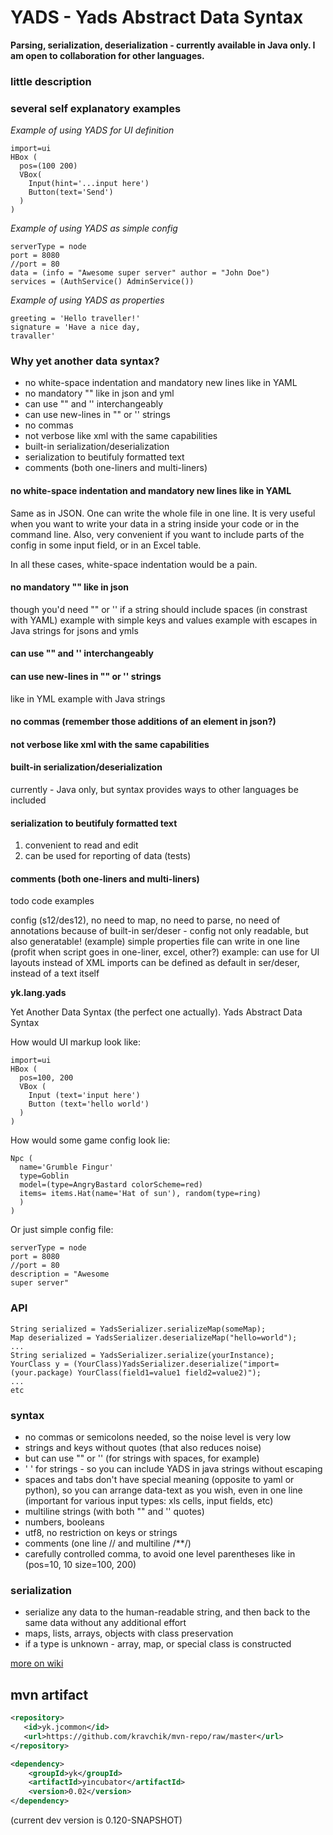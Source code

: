 YADS - Yads Abstract Data Syntax
=======

**Parsing, serialization, deserialization - currently available in Java only. I am open to collaboration for other languages.**

### little description

### several self explanatory examples

*Example of using YADS for UI definition*
```
import=ui
HBox (
  pos=(100 200)
  VBox(
    Input(hint='...input here')
    Button(text='Send')
  )
)
```
*Example of using YADS as simple config*
```
serverType = node
port = 8080
//port = 80
data = (info = "Awesome super server" author = "John Doe")
services = (AuthService() AdminService())
```
*Example of using YADS as properties*
```
greeting = 'Hello traveller!'
signature = 'Have a nice day,
travaller'
```


### Why yet another data syntax?

* no white-space indentation and mandatory new lines like in YAML
* no mandatory "" like in json and yml
* can use ""  and '' interchangeably
* can use new-lines in "" or '' strings
* no commas
* not verbose like xml with the same capabilities
* built-in serialization/deserialization
* serialization to beutifuly formatted text
* comments (both one-liners and multi-liners)  

#### no white-space indentation and mandatory new lines like in YAML
Same as in JSON. One can write the whole file in one line. It is very useful when you want to write your data in a string inside your code or in the command line. Also, very convenient if you want to include parts of the config in some input field, or in an Excel table.

In all these cases, white-space indentation would be a pain.

#### no mandatory "" like in json
  though you'd need "" or '' if a string should include spaces (in constrast with YAML)
  example with simple keys and values
  example with escapes in Java strings for jsons and ymls
#### can use ""  and '' interchangeably
#### can use new-lines in "" or '' strings
  like in YML
  example with Java strings
#### no commas (remember those additions of an element in json?)
#### not verbose like xml with the same capabilities
#### built-in serialization/deserialization
  currently - Java only, but syntax provides ways to other languages be included
#### serialization to beutifuly formatted text
  1. convenient to read and edit
  1. can be used for reporting of data (tests)
#### comments (both one-liners and multi-liners)  



todo code examples


config (s12/des12), no need to map, no need to parse, no need of annotations
  because of built-in ser/deser - config not only readable, but also generatable! (example)
simple properties file
can write in one line (profit when script goes in one-liner, excel, other?)
example: can use for UI layouts instead of XML
imports can be defined as default in ser/deser, instead of a text itself


**yk.lang.yads**

Yet Another Data Syntax (the perfect one actually).
Yads Abstract Data Syntax

How would UI markup look like:

```
import=ui
HBox (
  pos=100, 200
  VBox (
    Input (text='input here')
    Button (text='hello world')
  )
)
```
How would some game config look lie:
```
Npc (
  name='Grumble Fingur'
  type=Goblin
  model=(type=AngryBastard colorScheme=red)
  items= items.Hat(name='Hat of sun'), random(type=ring)
  )
)
```
Or just simple config file:
```
serverType = node
port = 8080
//port = 80
description = "Awesome
super server"
```

### API
    String serialized = YadsSerializer.serializeMap(someMap);
    Map deserialized = YadsSerializer.deserializeMap("hello=world");
    ...
    String serialized = YadsSerializer.serialize(yourInstance);
    YourClass y = (YourClass)YadsSerializer.deserialize("import=(your.package) YourClass(field1=value1 field2=value2)");
    ...
    etc


### syntax
* no commas or semicolons needed, so the noise level is very low
* strings and keys without quotes (that also reduces noise)
* but can use "" or '' (for strings with spaces, for example)
* ' ' for strings - so you can include YADS in java strings without escaping
* spaces and tabs don't have special meaning (opposite to yaml or python), so you can arrange data-text as you wish, even in one line (important for various input types: xls cells, input fields, etc)
* multiline strings (with both "" and '' quotes)
* numbers, booleans
* utf8, no restriction on keys or strings
* comments (one line // and multiline /**/)
* carefully controlled comma, to avoid one level parentheses like in (pos=10, 10 size=100, 200)

### serialization
* serialize any data to the human-readable string, and then back to the same data without any additional effort
* maps, lists, arrays, objects with class preservation
* if a type is unknown - array, map, or special class is constructed

[more on wiki](https://github.com/kravchik/jcommon/wiki/YADS-instead-of-.properties-syntax-example)

## mvn artifact
```xml
<repository>
   <id>yk.jcommon</id>
   <url>https://github.com/kravchik/mvn-repo/raw/master</url>
</repository>

<dependency>
    <groupId>yk</groupId>
    <artifactId>yincubator</artifactId>
    <version>0.02</version>
</dependency>
```
(current dev version is 0.120-SNAPSHOT)

